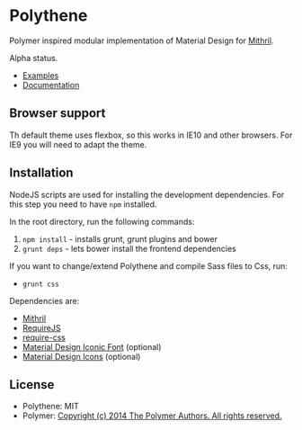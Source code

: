 # Polythene

Polymer inspired modular implementation of Material Design for [Mithril](http://lhorie.github.io/mithril). 

Alpha status.


* [Examples](https://github.com/ArthurClemens/Polythene-Examples)
* [Documentation](http://polythene.js.org)


## Browser support

Th default theme uses flexbox, so this works in IE10 and other browsers. For IE9 you will need to adapt the theme.



## Installation

NodeJS scripts are used for installing the development dependencies. For this step you need to have `npm` installed.

In the root directory, run the following commands:

1. `npm install` - installs grunt, grunt plugins and bower
2. `grunt deps` - lets bower install the frontend dependencies

If you want to change/extend Polythene and compile Sass files to Css, run:

* `grunt css`


Dependencies are:

* [Mithril](http://lhorie.github.io/mithril)
* [RequireJS](http://requirejs.org)
* [require-css](https://github.com/guybedford/require-css)
* [Material Design Iconic Font](https://github.com/zavoloklom/material-design-iconic-font) (optional)
* [Material Design Icons](https://github.com/Templarian/MaterialDesign) (optional)



## License

* Polythene: MIT
* Polymer: [Copyright (c) 2014 The Polymer Authors. All rights reserved.](http://polymer.github.io/LICENSE.txt)


